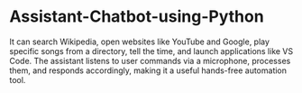 # Assistant-Chatbot-using-Python
It can search Wikipedia, open websites like YouTube and Google, play specific songs from a directory, tell the time, and launch applications like VS Code. The assistant listens to user commands via a microphone, processes them, and responds accordingly, making it a useful hands-free automation tool.
